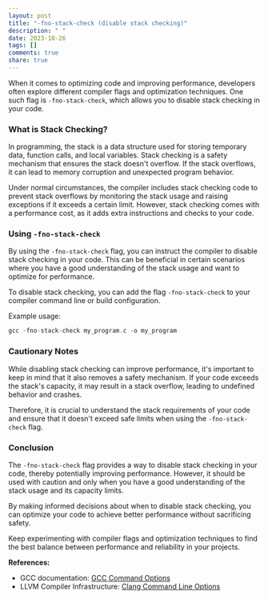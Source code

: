 ```yaml
---
layout: post
title: "-fno-stack-check (disable stack checking)"
description: " "
date: 2023-10-26
tags: []
comments: true
share: true
---
```


When it comes to optimizing code and improving performance, developers often explore different compiler flags and optimization techniques. One such flag is `-fno-stack-check`, which allows you to disable stack checking in your code.

### What is Stack Checking?

In programming, the stack is a data structure used for storing temporary data, function calls, and local variables. Stack checking is a safety mechanism that ensures the stack doesn't overflow. If the stack overflows, it can lead to memory corruption and unexpected program behavior. 

Under normal circumstances, the compiler includes stack checking code to prevent stack overflows by monitoring the stack usage and raising exceptions if it exceeds a certain limit. However, stack checking comes with a performance cost, as it adds extra instructions and checks to your code.

### Using `-fno-stack-check`

By using the `-fno-stack-check` flag, you can instruct the compiler to disable stack checking in your code. This can be beneficial in certain scenarios where you have a good understanding of the stack usage and want to optimize for performance.

To disable stack checking, you can add the flag `-fno-stack-check` to your compiler command line or build configuration.

Example usage:

```c
gcc -fno-stack-check my_program.c -o my_program
```

### Cautionary Notes

While disabling stack checking can improve performance, it's important to keep in mind that it also removes a safety mechanism. If your code exceeds the stack's capacity, it may result in a stack overflow, leading to undefined behavior and crashes.

Therefore, it is crucial to understand the stack requirements of your code and ensure that it doesn't exceed safe limits when using the `-fno-stack-check` flag.

### Conclusion

The `-fno-stack-check` flag provides a way to disable stack checking in your code, thereby potentially improving performance. However, it should be used with caution and only when you have a good understanding of the stack usage and its capacity limits.

By making informed decisions about when to disable stack checking, you can optimize your code to achieve better performance without sacrificing safety. 

Keep experimenting with compiler flags and optimization techniques to find the best balance between performance and reliability in your projects.

**References:**
- GCC documentation: [GCC Command Options](https://gcc.gnu.org/onlinedocs/gcc/Overall-Options.html)
- LLVM Compiler Infrastructure: [Clang Command Line Options](https://clang.llvm.org/docs/CommandGuide/clang.html)